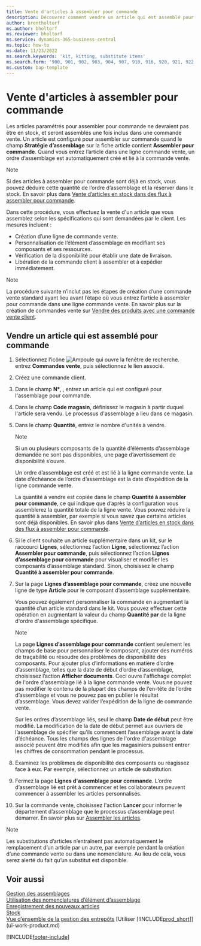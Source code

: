 ```yaml
---
title: Vente d'articles à assembler pour commande
description: Découvrez comment vendre un article qui est assemblé pour commande.
author: brentholtorf
ms.author: bholtorf
ms.reviewer: bholtorf
ms.service: dynamics-365-business-central
ms.topic: how-to
ms.date: 11/23/2022
ms.search.keywords: 'kit, kitting, substitute items'
ms.search.form: '900, 901, 902, 903, 904, 907, 910, 916, 920, 921, 922, 923, 940, 941, 942, 930, 931, 932, 914, 915, 905'
ms.custom: bap-template
---
```

# Vente d'articles à assembler pour commande

Les articles paramétrés pour assembler pour commande ne devraient pas être en stock, et seront assemblés une fois inclus dans une commande vente. Un article est configuré pour assembler sur commande quand le champ **Stratégie d’assemblage** sur la fiche article contient **Assembler pour commande**. Quand vous entrez l’article dans une ligne commande vente, un ordre d’assemblage est automatiquement créé et lié à la commande vente.  

> [!NOTE]  
> Si des articles à assembler pour commande sont déjà en stock, vous pouvez déduire cette quantité de l’ordre d’assemblage et la réserver dans le stock. En savoir plus dans [Vente d’articles en stock dans des flux à assembler pour commande](assembly-how-to-sell-assemble-to-order-items-and-inventory-items-together.md).  

Dans cette procédure, vous effectuez la vente d'un article que vous assemblez selon les spécifications qui sont demandées par le client. Les mesures incluent : 

* Création d’une ligne de commande vente.
* Personnalisation de l’élément d’assemblage en modifiant ses composants et ses ressources.
* Vérification de la disponibilité pour établir une date de livraison.
* Libération de la commande client à assembler et à expédier immédiatement.  

> [!NOTE]  
> La procédure suivante n’inclut pas les étapes de création d’une commande vente standard ayant lieu avant l’étape où vous entrez l’article à assembler pour commande dans une ligne commande vente. En savoir plus sur la création de commandes vente sur [Vendre des produits avec une commande vente client](sales-how-sell-products.md).  

## Vendre un article qui est assemblé pour commande

1. Sélectionnez l’icône ![Ampoule qui ouvre la fenêtre de recherche.](media/ui-search/search_small.png "Dites-moi ce que vous voulez faire") entrez **Commandes vente**, puis sélectionnez le lien associé.  
2. Créez une commande client. 
3. Dans le champ **N°**, , entrez un article qui est configuré pour l'assemblage pour commande.  
4. Dans le champ **Code magasin**, définissez le magasin à partir duquel l'article sera vendu. Le processus d'assemblage a lieu dans ce magasin.  
5. Dans le champ **Quantité**, entrez le nombre d'unités à vendre.  

    > [!NOTE]  
    >  Si un ou plusieurs composants de la quantité d’éléments d’assemblage demandée ne sont pas disponibles, une page d’avertissement de disponibilité s’ouvre. <!-- Check whether the field help would be useful. For more information, see Assembly Availability.  -->

    Un ordre d’assemblage est créé et est lié à la ligne commande vente. La date d’échéance de l’ordre d’assemblage est la date d’expédition de la ligne commande vente.  

    La quantité à vendre est copiée dans le champ **Quantité à assembler pour commande**, ce qui indique que d’après la configuration vous assemblerez la quantité totale de la ligne vente. Vous pouvez réduire la quantité à assembler, par exemple si vous savez que certains articles sont déjà disponibles. En savoir plus dans [Vente d’articles en stock dans des flux à assembler pour commande](assembly-how-to-sell-inventory-items-in-assemble-to-order-flows.md).  

6. Si le client souhaite un article supplémentaire dans un kit, sur le raccourci **Lignes**, sélectionnez l’action **Ligne**, sélectionnez l’action **Assembler pour commande**, puis sélectionnez l’action **Lignes d’assemblage pour commande** pour visualiser et modifier les composants d’assemblage standard. Sinon, choisissez le champ **Quantité à assembler pour commande**.  
7. Sur la page **Lignes d’assemblage pour commande**, créez une nouvelle ligne de type **Article** pour le composant d’assemblage supplémentaire.  

    Vous pouvez également personnaliser la commande en augmentant la quantité d’un article standard dans le kit. Vous pouvez effectuer cette opération en augmentant la valeur du champ **Quantité par** de la ligne d'ordre d'assemblage spécifique.  

    > [!NOTE]  
    >  La page **Lignes d’assemblage pour commande** contient seulement les champs de base pour personnaliser le composant, ajouter des numéros de traçabilité ou résoudre des problèmes de disponibilité des composants. Pour ajouter plus d’informations en matière d’ordre d’assemblage, telles que la date de début d’ordre d’assemblage, choisissez l’action **Afficher documents**. Ceci ouvre l'affichage complet de l'ordre d'assemblage lié à la ligne commande vente. Vous ne pouvez pas modifier le contenu de la plupart des champs de l’en-tête de l’ordre d’assemblage et vous ne pouvez pas en publier le résultat d’assemblage. Vous devez valider l’expédition de la ligne de commande vente.  
    >
    >  Sur les ordres d’assemblage liés, seul le champ **Date de début** peut être modifié. La modification de la date de début permet aux ouvriers de l’assemblage de spécifier qu’ils commencent l’assemblage avant la date d’échéance. Tous les champs des lignes de l'ordre d'assemblage associé peuvent être modifiés afin que les magasiniers puissent entrer les chiffres de consommation pendant le processus.  

8. Examinez les problèmes de disponibilité des composants ou réagissez face à eux. Par exemple, sélectionnez un article de substitution.  
9. Fermez la page **Lignes d'assemblage pour commande**. L’ordre d’assemblage lié est prêt à commencer et les collaborateurs peuvent commencer à assembler les articles personnalisés.  
10. Sur la commande vente, choisissez l'action **Lancer** pour informer le département d’assemblage que le processus d’assemblage peut démarrer. En savoir plus sur [Assembler les articles](assembly-how-to-assemble-items.md).  

> [!NOTE]  
> Les substitutions d’articles n’entraînent pas automatiquement le remplacement d’un article par un autre, par exemple pendant la création d’une commande vente ou dans une nomenclature. Au lieu de cela, vous serez alerté du fait qu’un substitut est disponible.

## Voir aussi

[Gestion des assemblages](assembly-assemble-items.md)  
[Utilisation des nomenclatures d’élément d’assemblage](assembly-how-work-assembly-boms.md)  
[Enregistrement des nouveaux articles](inventory-how-register-new-items.md)  
[Stock](inventory-manage-inventory.md)  
[Vue d’ensemble de la gestion des entrepôts](design-details-warehouse-management.md)
[Utiliser [!INCLUDE[prod_short](includes/prod_short.md)]](ui-work-product.md)  

[!INCLUDE[footer-include](includes/footer-banner.md)]